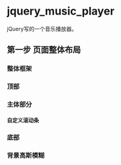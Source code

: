 # jquery_music_player

jQuery写的一个音乐播放器。

## 第一步 页面整体布局

### 整体框架

### 顶部

### 主体部分

#### 自定义滚动条

### 底部

### 背景高斯模糊
